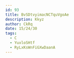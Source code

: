 ```yaml
---
id: 93
title: BvSDtvyimacNCTquVgoAe
description: Kkyz
author: CkRq
date: 15/24/30
tags:
  - C
  - YuxloSHtf
  - RyLxKsWnFiGXwDaanA
---
```

